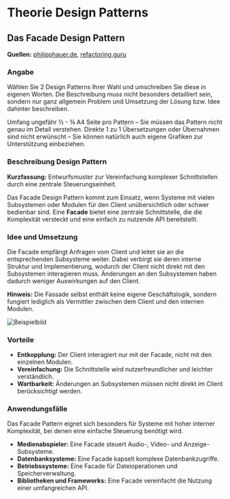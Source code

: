 
# Theorie Design  Patterns #
## Das Facade Design Pattern ##
<p><strong>Quellen:</strong> <a href="https://www.philipphauer.de/study/se/design-pattern/facade.php">philipphauer.de</a>, <a href="https://refactoring.guru/design-patterns/facade">refactoring.guru</a></p>

### Angabe ###
<p>Wählen Sie 2 Design Patterns Ihrer Wahl und umschreiben Sie diese in eigenen Worten. Die Beschreibung muss nicht besonders detailliert sein, sondern nur ganz allgemein Problem und Umsetzung der Lösung bzw. Idee dahinter beschreiben.</p>
<p>Umfang ungefähr ½ - ¾ A4 Seite pro Pattern – Sie müssen das Pattern nicht genau im Detail verstehen. Direkte 1 zu 1 Übersetzungen oder Übernahmen sind nicht erwünscht – Sie können natürlich auch eigene Grafiken zur Unterstützung einbeziehen.</p>

### Beschreibung Design Pattern ###
<p><strong>Kurzfassung:</strong> Entwurfsmuster zur Vereinfachung komplexer Schnittstellen durch eine zentrale Steuerungseinheit.</p>
<p>Das Facade Design Pattern kommt zum Einsatz, wenn Systeme mit vielen Subsystemen oder Modulen für den Client unübersichtlich oder schwer bedienbar sind. Eine <strong>Facade</strong> bietet eine zentrale Schnittstelle, die die Komplexität versteckt und eine einfach zu nutzende API bereitstellt.</p>

### Idee und Umsetzung ###
<p>Die Facade empfängt Anfragen vom Client und leitet sie an die entsprechenden Subsysteme weiter. Dabei verbirgt sie deren interne Struktur und Implementierung, wodurch der Client nicht direkt mit den Subsystemen interagieren muss. Änderungen an den Subsystemen haben dadurch weniger Auswirkungen auf den Client.</p>
<p><strong>Hinweis:</strong> Die Fassade selbst enthält keine eigene Geschäftslogik, sondern fungiert lediglich als Vermittler zwischen dem Client und den internen Modulen.</p>

![Beispielbild](https://media.geeksforgeeks.org/wp-content/uploads/20240118172253/facade-method-banner.jpg)
### Vorteile ###
<ul>
    <li><strong>Entkopplung:</strong> Der Client interagiert nur mit der Facade, nicht mit den einzelnen Modulen.</li>
    <li><strong>Vereinfachung:</strong> Die Schnittstelle wird nutzerfreundlicher und leichter verständlich.</li>
    <li><strong>Wartbarkeit:</strong> Änderungen an Subsystemen müssen nicht direkt im Client berücksichtigt werden.</li>
</ul>

<h3>Anwendungsfälle</h3>
<p>Das Facade Pattern eignet sich besonders für Systeme mit hoher interner Komplexität, bei denen eine einfache Steuerung benötigt wird.</p>
<ul>
    <li><strong>Medienabspieler:</strong> Eine Facade steuert Audio-, Video- und Anzeige-Subsysteme.</li>
    <li><strong>Datenbanksysteme:</strong> Eine Facade kapselt komplexe Datenbankzugriffe.</li>
    <li><strong>Betriebssysteme:</strong> Eine Facade für Dateioperationen und Speicherverwaltung.</li>
    <li><strong>Bibliotheken und Frameworks:</strong> Eine Facade vereinfacht die Nutzung einer umfangreichen API.</li>
</ul>


